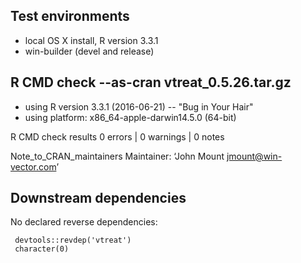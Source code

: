 
## Test environments
* local OS X install, R version 3.3.1 
* win-builder (devel and release)

## R CMD check --as-cran vtreat_0.5.26.tar.gz
* using R version 3.3.1 (2016-06-21) -- "Bug in Your Hair"
* using platform: x86_64-apple-darwin14.5.0 (64-bit)

R CMD check results
0 errors | 0 warnings | 0 notes


Note_to_CRAN_maintainers
Maintainer: ‘John Mount <jmount@win-vector.com>’

## Downstream dependencies

No declared reverse dependencies:

     devtools::revdep('vtreat')
     character(0)
